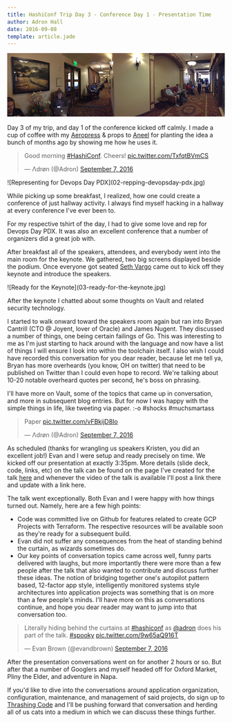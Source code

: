 ```yaml
---
title: HashiConf Trip Day 3 - Conference Day 1 - Presentation Time
author: Adron Hall
date: 2016-09-08
template: article.jade
---
```

![Hallway Hacking](01-hallway-hacking.jpg)

Day 3 of my trip, and day 1 of the conference kicked off calmly. I made a cup of coffee with my [Aeropress](http://www.aerobie.com/product/aeropress/) & props to [Aneel](https://twitter.com/aneel) for planting the idea a bunch of months ago by showing me how he uses it.

<span class="more"></span>

<blockquote class="twitter-tweet" data-lang="en"><p lang="en" dir="ltr">Good morning <a href="https://twitter.com/hashtag/HashiConf?src=hash">#HashiConf</a>. Cheers! <a href="https://t.co/TxfqtBVmCS">pic.twitter.com/TxfqtBVmCS</a></p>&mdash; Λdrøn (@Adron) <a href="https://twitter.com/Adron/status/773545481704124417">September 7, 2016</a></blockquote>
<script async src="//platform.twitter.com/widgets.js" charset="utf-8"></script>

<div class="image float-left">
    ![Representing for Devops Day PDX](02-repping-devopsday-pdx.jpg)
</div>

While picking up some breakfast, I realized, how one could create a conference of just hallway activity. I always find myself hacking in a hallway at every conference I've ever been to.

For my respective tshirt of the day, I had to give some love and rep for Devops Day PDX. It was also an excellent conference that a number of organizers did a great job with.

After breakfast all of the speakers, attendees, and everybody went into the main room for the keynote. We gathered, two big screens displayed beside the podium. Once everyone got seated [Seth Vargo](https://twitter.com/sethvargo) came out to kick off they keynote and introduce the speakers.

<div class="image float-right">
![Ready for the Keynote](03-ready-for-the-keynote.jpg)
</div>

After the keynote I chatted about some thoughts on Vault and related security technology.

I started to walk onward toward the speakers room again but ran into Bryan Cantrill (CTO @ Joyent, lover of Oracle) and James Nugent. They discussed a number of things, one being certain failings of Go. This was interesting to me as I'm just starting to hack around with the language and now have a list of things I will ensure I look into within the toolchain itself. I also wish I could have recorded this conversation for you dear reader, because let me tell ya, Bryan has more overheards (you know, OH on twitter) that need to be published on Twitter than I could even hope to record. We're talking about 10-20 notable overheard quotes per second, he's boss on phrasing.

I'll have more on Vault, some of the topics that came up in conversation, and more in subsequent blog entries. But for now I was happy with the simple things in life, like tweeting via paper. :-o  #shocks #muchsmartass

<blockquote class="twitter-tweet" data-lang="en"><p lang="en" dir="ltr">Paper <a href="https://t.co/vFBkijD8Io">pic.twitter.com/vFBkijD8Io</a></p>&mdash; Λdrøn (@Adron) <a href="https://twitter.com/Adron/status/773594438195027968">September 7, 2016</a></blockquote>
<script async src="//platform.twitter.com/widgets.js" charset="utf-8"></script>

As scheduled (thanks for wrangling us speakers Kristen, you did an excellent job!) Evan and I were setup and ready precisely on time. We kicked off our presentation at exactly 3:35pm. More details (slide deck, code, links, etc) on the talk can be found on the page I've created for the talk [here]() and whenever the video of the talk is available I'll post a link there and update with a link here.

The talk went exceptionally. Both Evan and I were happy with how things turned out. Namely, here are a few high points:

* Code was committed live on Github for features related to create GCP Projects with Terraform. The respective resources will be available soon as they're ready for a subsequent build.
* Evan did not suffer any consequences from the heat of standing behind the curtain, as wizards sometimes do.
* Our key points of conversation topics came across well, funny parts delivered with laughs, but more importantly there were more than a few people after the talk that also wanted to contribute and discuss further these ideas. The notion of bridging together one's autopilot pattern based, 12-factor app style, intelligently monitored systems style architectures into application projects was something that is on more than a few people's minds. I'll have more on this as conversations continue, and hope you dear reader may want to jump into that conversation too.

<blockquote class="twitter-tweet" data-lang="en"><p lang="en" dir="ltr">Literally hiding behind the curtains at <a href="https://twitter.com/hashtag/hashiconf?src=hash">#hashiconf</a> as <a href="https://twitter.com/Adron">@adron</a> does his part of the talk. <a href="https://twitter.com/hashtag/spooky?src=hash">#spooky</a> <a href="https://t.co/9w65aQ916T">pic.twitter.com/9w65aQ916T</a></p>&mdash; Evan Brown (@evandbrown) <a href="https://twitter.com/evandbrown/status/773664064333492224">September 7, 2016</a></blockquote>
<script async src="//platform.twitter.com/widgets.js" charset="utf-8"></script>

After the presentation conversations went on for another 2 hours or so. But after that a number of Googlers and myself headed off for Oxford Market, Pliny the Elder, and adventure in Napa.

If you'd like to dive into the conversations around application organization, configuration, maintenance, and management of said projects, do sign up to [Thrashing Code](http://blog.adron.me/thrashingcodenews.html) and I'll be pushing forward that conversation and herding all of us cats into a medium in which we can discuss these things further.
